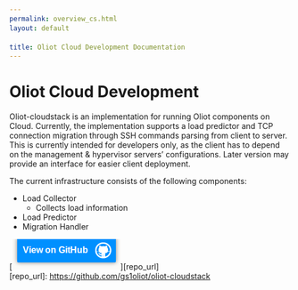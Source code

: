 ```yaml
---
permalink: overview_cs.html
layout: default

title: Oliot Cloud Development Documentation
---
```


Oliot Cloud Development
=======================

Oliot-cloudstack is an implementation for running Oliot components on Cloud. Currently, the implementation supports a load predictor and TCP connection migration through SSH commands parsing from client to server. This is currently intended for developers only, as the client has to depend on the management & hypervisor servers’ configurations. Later version may provide an interface for easier client deployment.

The current infrastructure consists of the following components:
* Load Collector
  * Collects load information
* Load Predictor
* Migration Handler

[![thumbnail](images/viewon.png)][repo_url]  
[repo_url]: https://github.com/gs1oliot/oliot-cloudstack
